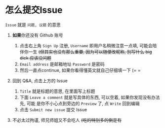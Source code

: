 
# 怎么提交Issue

`Issue` 就是 `问题, 议题` 的意思  

1. **如果**你还没有 Github 账号  
    1. 点击右上角 `Sign Up` 注册, `Username` 即用户名稍微注意一点填, 可能会陪伴你一生 <del>(但其实也没有那么重要, 因为可以随便改昵称, 别写什么 big dick 应该没问题</del>  
    1. `Email address` 是邮箱地址 `Password` 是密码  
    1. 然后一直点continue, 如果你看得懂英文就自己仔细填一下 (= =  

1. 回到 Q&A, 点击上方的 Issue  
    1. `Title` 就是标题的意思, 在里面写上标题  
    1. 下面 `Leave a comment` 就是写具体的东西, 可以空着, 如果你发现没有办法先, 可能 是你不小心点到旁边的 `Preview` 了, 点 `Write` 回到编辑  
    1. 点击 `Submit new issue` 提交 Issue  
    
1. 不必太过拘谨, 师兄师姐又不会吃人 <del>(吃的特别多的倒是有</del>  
